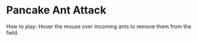 # Pancake Ant Attack

How to play:
Hover the mouse over incoming ants to remove them from the field.
